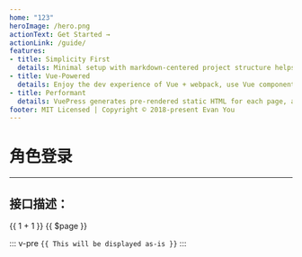 ```yaml
---
home: "123"
heroImage: /hero.png
actionText: Get Started →
actionLink: /guide/
features:
- title: Simplicity First
  details: Minimal setup with markdown-centered project structure helps you focus on writing.
- title: Vue-Powered
  details: Enjoy the dev experience of Vue + webpack, use Vue components in markdown, and develop custom themes with Vue.
- title: Performant
  details: VuePress generates pre-rendered static HTML for each page, and runs as an SPA once a page is loaded.
footer: MIT Licensed | Copyright © 2018-present Evan You
---
```



# 角色登录
---

## 接口描述：

{{ 1 + 1 }}
{{ $page }}


<script>


    export default {
        mounted () {
            // import('../.vuepress/config').then(module => {
            //     console.log(module)

            //     module.default.title = "!23123"
            // })

            var a = this.$site
            a.title = "1234234"
            this.$site = a
            
            console.log(a.title)
            
        }
    }
    // import config from "../.vuepress/config"
    // console.log(config)
    // config.title = "!23123"
</script>

::: v-pre
`{{ This will be displayed as-is }}`
:::